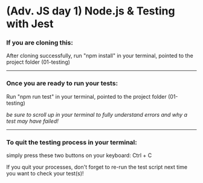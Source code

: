 # (Adv. JS day 1) Node.js & Testing with Jest

### If you are cloning this:

After cloning successfully, run "npm install" in your terminal, pointed to the project folder (01-testing)

---

### Once you are ready to run your tests:

Run "npm run test" in your terminal, pointed to the project folder (01-testing)

_be sure to scroll up in your terminal to fully understand errors and why a test may have failed!_

---

### To quit the testing process in your terminal:

simply press these two buttons on your keyboard: Ctrl + C

If you quit your processes, don't forget to re-run the test script next time you want to check your test(s)!
